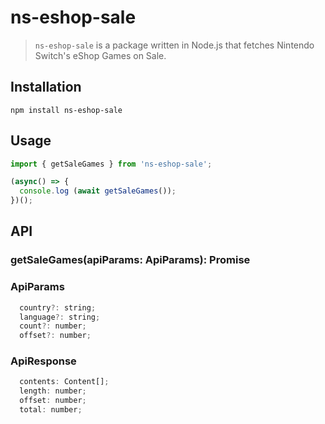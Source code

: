 # ns-eshop-sale

> `ns-eshop-sale` is a package written in Node.js that fetches Nintendo Switch's eShop Games on Sale.

## Installation

```
npm install ns-eshop-sale
```

## Usage

```js
import { getSaleGames } from 'ns-eshop-sale';

(async() => {
  console.log (await getSaleGames());
})();
```

## API

### getSaleGames(apiParams: ApiParams): Promise<ApiResponse>

### ApiParams

```js
  country?: string;
  language?: string;
  count?: number;
  offset?: number;
```

### ApiResponse

```js
  contents: Content[];
  length: number;
  offset: number;
  total: number;

```